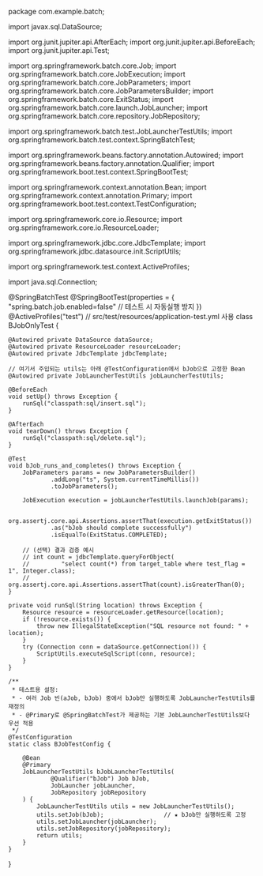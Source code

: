package com.example.batch;

import javax.sql.DataSource;

import org.junit.jupiter.api.AfterEach;
import org.junit.jupiter.api.BeforeEach;
import org.junit.jupiter.api.Test;

import org.springframework.batch.core.Job;
import org.springframework.batch.core.JobExecution;
import org.springframework.batch.core.JobParameters;
import org.springframework.batch.core.JobParametersBuilder;
import org.springframework.batch.core.ExitStatus;
import org.springframework.batch.core.launch.JobLauncher;
import org.springframework.batch.core.repository.JobRepository;

import org.springframework.batch.test.JobLauncherTestUtils;
import org.springframework.batch.test.context.SpringBatchTest;

import org.springframework.beans.factory.annotation.Autowired;
import org.springframework.beans.factory.annotation.Qualifier;
import org.springframework.boot.test.context.SpringBootTest;

import org.springframework.context.annotation.Bean;
import org.springframework.context.annotation.Primary;
import org.springframework.boot.test.context.TestConfiguration;

import org.springframework.core.io.Resource;
import org.springframework.core.io.ResourceLoader;

import org.springframework.jdbc.core.JdbcTemplate;
import org.springframework.jdbc.datasource.init.ScriptUtils;

import org.springframework.test.context.ActiveProfiles;

import java.sql.Connection;

@SpringBatchTest
@SpringBootTest(properties = {
        "spring.batch.job.enabled=false" // 테스트 시 자동실행 방지
})
@ActiveProfiles("test") // src/test/resources/application-test.yml 사용
class BJobOnlyTest {

    @Autowired private DataSource dataSource;
    @Autowired private ResourceLoader resourceLoader;
    @Autowired private JdbcTemplate jdbcTemplate;

    // 여기서 주입되는 utils는 아래 @TestConfiguration에서 bJob으로 고정한 Bean
    @Autowired private JobLauncherTestUtils jobLauncherTestUtils;

    @BeforeEach
    void setUp() throws Exception {
        runSql("classpath:sql/insert.sql");
    }

    @AfterEach
    void tearDown() throws Exception {
        runSql("classpath:sql/delete.sql");
    }

    @Test
    void bJob_runs_and_completes() throws Exception {
        JobParameters params = new JobParametersBuilder()
                .addLong("ts", System.currentTimeMillis())
                .toJobParameters();

        JobExecution execution = jobLauncherTestUtils.launchJob(params);

        org.assertj.core.api.Assertions.assertThat(execution.getExitStatus())
                .as("bJob should complete successfully")
                .isEqualTo(ExitStatus.COMPLETED);

        // (선택) 결과 검증 예시
        // int count = jdbcTemplate.queryForObject(
        //         "select count(*) from target_table where test_flag = 1", Integer.class);
        // org.assertj.core.api.Assertions.assertThat(count).isGreaterThan(0);
    }

    private void runSql(String location) throws Exception {
        Resource resource = resourceLoader.getResource(location);
        if (!resource.exists()) {
            throw new IllegalStateException("SQL resource not found: " + location);
        }
        try (Connection conn = dataSource.getConnection()) {
            ScriptUtils.executeSqlScript(conn, resource);
        }
    }

    /**
     * 테스트용 설정:
     * - 여러 Job 빈(aJob, bJob) 중에서 bJob만 실행하도록 JobLauncherTestUtils를 재정의
     * - @Primary로 @SpringBatchTest가 제공하는 기본 JobLauncherTestUtils보다 우선 적용
     */
    @TestConfiguration
    static class BJobTestConfig {

        @Bean
        @Primary
        JobLauncherTestUtils bJobLauncherTestUtils(
                @Qualifier("bJob") Job bJob,
                JobLauncher jobLauncher,
                JobRepository jobRepository
        ) {
            JobLauncherTestUtils utils = new JobLauncherTestUtils();
            utils.setJob(bJob);                 // ★ bJob만 실행하도록 고정
            utils.setJobLauncher(jobLauncher);
            utils.setJobRepository(jobRepository);
            return utils;
        }
    }
}
